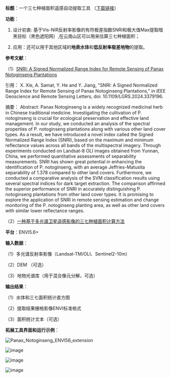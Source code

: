 **标题**：一个三七种植面积遥感自动提取工具 （[下载链接](https://github.com/xiexiangjian/ENVI56_Panax_notoginseng/archive/refs/heads/main.zip)）

**功能**：

 1. 设计初衷: 基于Vis-NIR反射率影像的有符极差指数SNRI和极大值Max提取暗黑目标（黑色遮阳网）,在云南山区可以用来估算三七种植面积；

 2. 应用：还可以用于其他区域的**地表水体**和**低反射率极差地物**的提取。

**参考文献**：

  （1）[SNRI: A Signed Normalized Range Index for Remote Sensing of Panax Notoginseng Plantations](https://ieeexplore.ieee.org/document/10475315/) 

  引用：
    X. Xie, A. Samat, Y. He and Y. Jiang, "SNRI: A Signed Normalized Range Index for Remote Sensing of Panax Notoginseng Plantations," in IEEE Geoscience and Remote Sensing Letters, doi: 10.1109/LGRS.2024.3379196.

  摘要：
    Abstract: Panax Notoginseng is a widely recognized medicinal herb in Chinese traditional medicine. Investigating the cultivation of P. notoginseng is crucial for ecological preservation and effective land management. In our study, we conducted an analysis of the spectral properties of P. notoginseng plantations along with various other land cover types. As a result, we have introduced a novel index called the Signed Normalized Range Index (SNRI), based on the maximum and minimum reflectance values across all bands of the multispectral imagery. Through experiments conducted on Landsat-8 OLI images obtained from Yunnan, China, we performed quantitative assessments of separability measurements. SNRI has shown great potential in enhancing the identification of P. notoginseng, with an average Jeffries-Matusita separability of 1.378 compared to other land covers. Furthermore, we conducted a comparative analysis of the SVM classification results using several spectral indices for dark target extraction. The comparison affirmed the superior performance of SNRI in accurately distinguishing P. notoginseng plantations from other land cover types. It is promising to explore the application of SNRI in remote sensing estimation and change monitoring of the P. notoginseng planting area, as well as other land covers with similar lower reflectance ranges.
  
  （2）[一种基于多光谱卫星遥感影像的三七种植面积计算方法](https://kns.cnki.net/kcms2/article/abstract?v=smPsKIJgVaD0YzfShAMWFLWV9e-2KWKO9irK9JZdWz3Ar-o002jXXwNnDJSzGiK3xH-J9vR9HrQejWA1I0djCOyO-YpTt4fjKRAELRyDj19Lep3bQEOUy5yZm06UXBEydJMNcpLUrTI=&uniplatform=NZKPT&language=CHS)

**平台**：ENVI5.6+

**输入数据**：

  （1）多光谱反射率影像（Landsat-TM/OLI、Sentinel2-10m）
  
  （2）DEM （可选）
  
  （3）地物光谱库（用于混合像元分解，可选）

**输出结果**：

  （1）水体和三七面积统计直方图
  
  （2）提取结果栅格影像ENVI标准格式
  
  （3）面积统计文本（可选）

**拓展工具界面和运行示例**：

![Panax_Notoginseng_ENVI56_extension](https://github.com/xiexiangjian/ENVI56_Panax_notoginseng/assets/58714940/fa0eacb8-a68a-4d10-a766-3bf5bb5dcc19)

![image](https://github.com/xiexiangjian/ENVI56_Panax_notoginseng/assets/58714940/6382d785-e710-4f7e-8fba-ea26a57b1bde)

![image](https://github.com/xiexiangjian/ENVI56_Panax_notoginseng/assets/58714940/015233ab-8c18-430d-b00e-723583615ae0)

![image](https://github.com/xiexiangjian/ENVI56_Panax_notoginseng/assets/58714940/8f640b54-2ccb-4ace-997e-0d842fb1a5f2)
